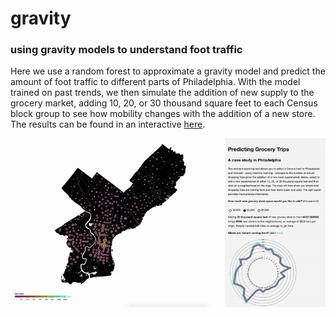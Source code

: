 # gravity
### using gravity models to understand foot traffic

Here we use a random forest to approximate a gravity model and predict the amount of foot traffic to different parts of Philadelphia. With the model trained on past trends, we then simulate the addition of new supply to the grocery market, adding 10, 20, or 30 thousand square feet to each Census block group to see how mobility changes with the addition of a new store. The results can be found in an interactive [here](https://asrenninger.github.io/gravity/).  

![](viz/demo.gif)
